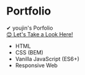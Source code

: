 # Portfolio
✔  youjin's Porfolio   
[😊 Let's Take a Look Here!](https://youjindev.github.io/Portfolio/)


- HTML 
- CSS (BEM)
- Vanilla JavaScript (ES6+)
- Responsive Web



